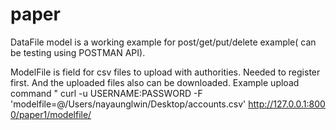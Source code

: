 # paper

DataFile model is a working example for post/get/put/delete example( can be testing using POSTMAN API).

ModelFile is field for csv files to upload with authorities. Needed to register first. And the uploaded files also can be downloaded.
Example upload command " curl -u USERNAME:PASSWORD -F 'modelfile=@/Users/nayaunglwin/Desktop/accounts.csv' http://127.0.0.1:8000/paper1/modelfile/
